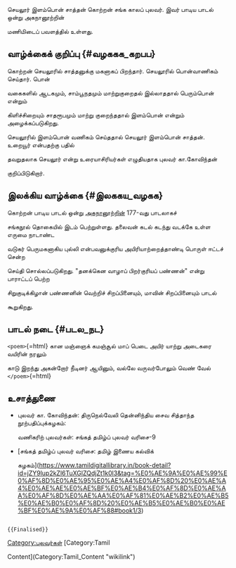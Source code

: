 செயலூர் இளம்பொன் சாத்தன் கொற்றன் சங்க காலப் புலவர். இவர் பாடிய பாடல் ஒன்று அகநானூற்றின்
மணிமிடைப் பவளத்தில் உள்ளது.

## வாழ்க்கைக் குறிப்பு {#வழககக_கறபப}

கொற்றன் செயலூரில் சாத்தனுக்கு மகனாகப் பிறந்தார். செயலூரில் பொன்வாணிகம் செய்தார். பொன்
வகைகளில் ஆடகமும், சாம்பூநதமும் மாற்றுகுறைதல் இல்லாததால் பெரும்பொன் என்றும்
கிளிச்சிறையும் சாதரூபமும் மாற்று குறைந்ததால் இளம்பொன் என்றும் அழைக்கப்படுகிறது.
செயலூரில் இளம்பொன் வணிகம் செய்ததால் செயலூர் இளம்பொன் சாத்தன். உறையூர் என்பதற்கு பதில்
தவறுதலாக செயலூர் என்று உரையாசிரியர்கள் எழுதியதாக புலவர் கா.கோவிந்தன்
குறிப்பிடுகிறார்.

## இலக்கிய வாழ்க்கை {#இலககய_வழகக}

கொற்றன் பாடிய பாடல் ஒன்று [அகநானூற்றின்](அகநானூறு "wikilink") 177-வது பாடலாகச்
சங்கநூல் தொகையில் இடம் பெற்றுள்ளது. தலைவன் கடல் கடந்து வடக்கே உள்ள எருமை நாடாண்ட
வடுகர் பெருமகனாகிய புல்லி என்பவனுக்குரிய அயிரியாற்றைத்தாண்டி பொருள் ஈட்டச் சென்ற
செய்தி சொல்லப்படுகிறது. \"தனக்கென வாழாப் பிறர்குரியப் பண்ணன்\" என்று பாராட்டப் பெற்ற
சிறுகுடிக்கிழான் பண்ணனின் வெற்றிச் சிறப்பினையும், மாவின் சிறப்பினையும் பாடல்
கூறுகிறது.

## பாடல் நடை {#படல_நட}

`<poem>`{=html} கான மஞ்ஞைக் கமஞ்சூல் மாப் பெடை அயிர் யாற்று அடைகரை வயிரின் நரலும்
காடு இறந்து அகன்றோர் நீடினர் ஆயினும், வல்லே வருவர்போலும் வெண் வேல் `</poem>`{=html}

## உசாத்துணை

-   புலவர் கா. கோவிந்தன்: திருநெல்வேலி தென்னிந்திய சைவ சித்தாந்த நூற்பதிப்புக்கழகம்:
    வணிகரிற் புலவர்கள்: சங்கத் தமிழ்ப் புலவர் வரிசை-9
-   [சங்கத் தமிழ்ப் புலவர் வரிசை: தமிழ் இணைய கல்விக்
    கழகம்](https://www.tamildigitallibrary.in/book-detail?id=jZY9lup2kZl6TuXGlZQdjZt1k0l3&tag=%E0%AE%9A%E0%AE%99%E0%AF%8D%E0%AE%95%E0%AE%A4%E0%AF%8D%20%E0%AE%A4%E0%AE%AE%E0%AE%BF%E0%AE%B4%E0%AF%8D%E0%AE%AA%E0%AF%8D%E0%AE%AA%E0%AF%81%E0%AE%B2%E0%AE%B5%E0%AE%B0%E0%AF%8D%20%E0%AE%B5%E0%AE%B0%E0%AE%BF%E0%AE%9A%E0%AF%88#book1/3)

```{=mediawiki}
{{Finalised}}
```
[Category:புலவர்கள்](Category:புலவர்கள் "wikilink") [Category:Tamil
Content](Category:Tamil_Content "wikilink")

